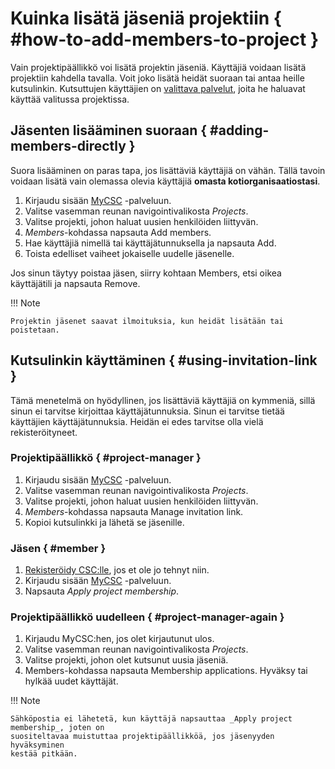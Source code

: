 # Kuinka lisätä jäseniä projektiin { #how-to-add-members-to-project }

Vain projektipäällikkö voi lisätä projektin jäseniä. Käyttäjiä voidaan lisätä projektiin kahdella tavalla. Voit joko lisätä heidät suoraan
tai antaa heille kutsulinkin. Kutsuttujen käyttäjien on [valittava palvelut](how-to-add-service-access-for-project.md), joita he haluavat käyttää
valitussa projektissa.

## Jäsenten lisääminen suoraan { #adding-members-directly }

Suora lisääminen on paras tapa, jos lisättäviä käyttäjiä on vähän.
Tällä tavoin voidaan lisätä vain olemassa olevia käyttäjiä **omasta kotiorganisaatiostasi**.

1. Kirjaudu sisään [MyCSC](http://my.csc.fi) -palveluun.
1. Valitse vasemman reunan navigointivalikosta _Projects_.
1. Valitse projekti, johon haluat uusien henkilöiden liittyvän.
1. _Members_-kohdassa napsauta Add members.
1. Hae käyttäjiä nimellä tai käyttäjätunnuksella ja napsauta Add.
1. Toista edelliset vaiheet jokaiselle uudelle jäsenelle.

Jos sinun täytyy poistaa jäsen, siirry kohtaan Members, etsi oikea käyttäjätili ja napsauta Remove.

!!! Note

    Projektin jäsenet saavat ilmoituksia, kun heidät lisätään tai poistetaan.

## Kutsulinkin käyttäminen { #using-invitation-link }

Tämä menetelmä on hyödyllinen, jos lisättäviä käyttäjiä on kymmeniä, sillä sinun ei tarvitse kirjoittaa käyttäjätunnuksia. Sinun ei tarvitse tietää käyttäjien käyttäjätunnuksia. Heidän ei edes tarvitse olla vielä rekisteröityneet.

### Projektipäällikkö { #project-manager }

1. Kirjaudu sisään [MyCSC](http://my.csc.fi) -palveluun.
1. Valitse vasemman reunan navigointivalikosta _Projects_.
1. Valitse projekti, johon haluat uusien henkilöiden liittyvän.
1. _Members_-kohdassa napsauta Manage invitation link.
1. Kopioi kutsulinkki ja lähetä se jäsenille.

### Jäsen { #member }

1. [Rekisteröidy CSC:lle](how-to-create-new-user-account.md), jos et ole
   jo tehnyt niin.
1. Kirjaudu sisään [MyCSC](http://my.csc.fi) -palveluun.
1. Napsauta _Apply project membership_.

### Projektipäällikkö uudelleen { #project-manager-again }

1. Kirjaudu MyCSC:hen, jos olet kirjautunut ulos.
1. Valitse vasemman reunan navigointivalikosta _Projects_.
1. Valitse projekti, johon olet kutsunut uusia jäseniä.
1. Members-kohdassa napsauta Membership applications. Hyväksy tai hylkää uudet käyttäjät.

!!! Note

    Sähköpostia ei lähetetä, kun käyttäjä napsauttaa _Apply project membership_, joten on
    suositeltavaa muistuttaa projektipäällikköä, jos jäsenyyden hyväksyminen
    kestää pitkään.
